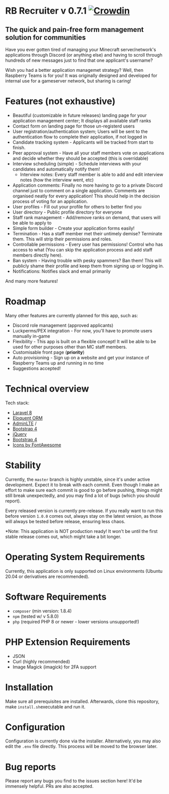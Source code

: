 
# RB Recruiter v 0.7.1 [![Crowdin](https://badges.crowdin.net/raspberry-staff-manager/localized.svg)](https://crowdin.com/project/raspberry-staff-manager)
## The quick and pain-free form management solution for communities

Have you ever gotten tired of managing your Minecraft server/network's applications through Discord (or anything else) and having to scroll through hundreds of new messages just to find that one applicant's username?


Wish you had a better application managemet strategy? Well, then Raspberry Teams is for you! It was originally designed and developed for internal use for a gameserver network, but sharing is caring!


# Features (not exhaustive)
 - Beautiful (customizable in future releases) landing page for your application management center; It displays all available staff ranks
 - Contact form on landing page for those un-registerd users
 - User registration/authentication system; Users will be sent to the authentication flow to complete their application, if not logged in
 - Candidate tracking system - Applicants will be tracked from start to finish.
 - Peer approval system - Have all your staff members vote on applications and decide whether they should be accepted (this is overridable)
 - Interview scheduling (simple) - Schedule interviews with your candidates and automatically notify them!
   - Interview notes: Every staff member is able to add and edit interview notes (how the interview went, etc)
 - Application comments: Finally no more having to go to a private Discord channel just to comment on a single application. Comments are organised neatly for every application! This should help in the decision process of voting for an application.
 - User profiles - Fill out your profile for others to better find you
 - User directory - Public profile directory for everyone
 - Staff rank management - Add/remove ranks on demand, that users will be able to apply to
 - Simple form builder - Create your application forms easily!
 - Termination - Has a staff member met their untimely demise? Terminate them. This will strip their permissions and roles.
 - Controllable permissions - Every user has permissions! Control who has access to what (You can skip the application process and add staff members directly here).
 - Ban system - Having trouble with pesky spammers? Ban them! This will publicly shame their profile and keep them from signing up or logging in.
 - Notifications: Notifies slack and email primarily

 And many more features!

# Roadmap

Many other features are currently planned for this app, such as:
  - Discord role management (approved applicants)
  - Luckperms/PEX integration - For now, you'll have to promote users manually in-game
  - Flexibility - This app is built on a flexible concept! It will be able to be used for other purposes other than MC staff members.
  - Customisable front page (**priority**)
  - Auto provisioning - Sign up on a website and get your instance of Raspberry Teams up and running in no time
  - Suggestions accepted!


# Technical overview

Tech stack:
 - [Laravel 8](https://laravel.com/)
 - [Eloquent ORM](https://laravel.com/docs/5.0/eloquent)
 - [AdminLTE](https://adminlte.io/) / 
 - [Bootstrap 4](https://getbootstrap.com/docs/4.0/getting-started/introduction/)
 - [jQuery](https://jquery.com/)
 - [Bootstrap 4](https://getbootstrap.com/)
 - [Icons by FontAwesome](https://fontawesome.com/)
 
 # Stability
 
 Currently, the ``master`` branch is highly unstable, since it's under active development. Expect it to break with each commit. Even though I make an effort to make sure each commit is good to go before pushing, things might still break unexpectedly, and you may find a lot of bugs (which you should report).
 
 Every released version is currently pre-release. If you really want to run this before version ``1.0.0`` comes out, always stay on the latest version, as those will always be tested before release, ensuring less chaos.
 
 *Note: This application is NOT production ready! It won't be until the first stable release comes out, which might take a bit longer.

# Operating System Requirements

 Currently, this application is only supported on Linux environments (Ubuntu 20.04 or derivatives are recommended).

# Software Requirements
 - ``composer`` (min version: 1.8.4)
 - ``npm`` (tested w/ v 5.8.0)
 - ``php`` (required PHP 8 or newer - lower versions unsupported!)

 # PHP Extension Requirements

 - JSON
 - Curl (highly recommended)
 - Image Magick (imagick) for 2FA support

 # Installation

 Make sure all prerequisites are installed. Afterwards, clone this repository, make ``install.sh``executable and run it.

 # Configuration
Configuration is currently done via the installer. Alternatively, you may also edit the ``.env`` file directly.
This process will be moved to the browser later.

# Bug reports

Please report any bugs you find to the issues section here! It'd be immensely helpful. PRs are also accepted.

